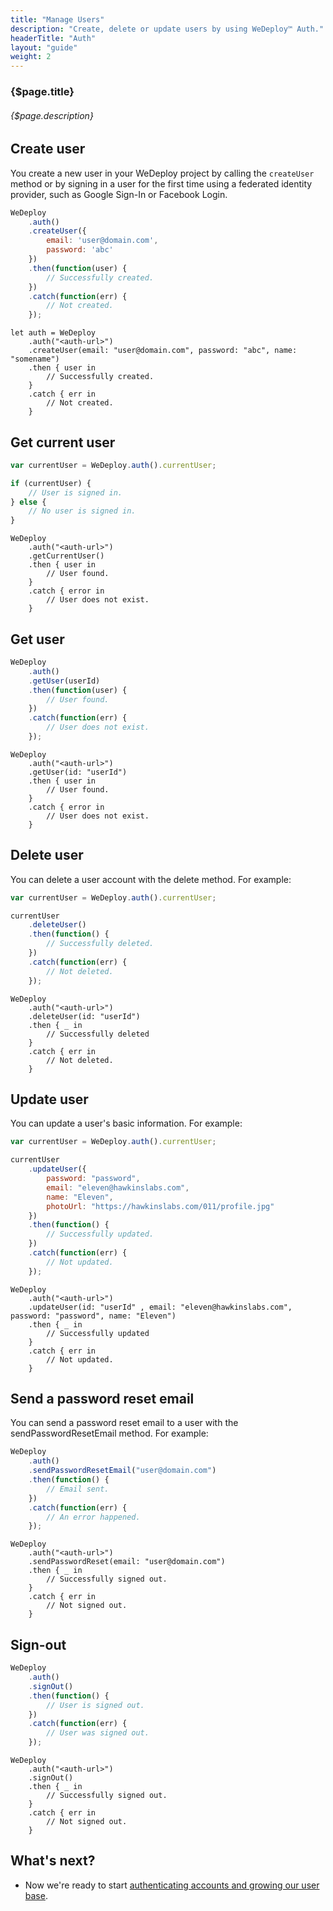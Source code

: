```yaml
---
title: "Manage Users"
description: "Create, delete or update users by using WeDeploy™ Auth."
headerTitle: "Auth"
layout: "guide"
weight: 2
---
```


### {$page.title}

###### {$page.description}

<article id="1">

## Create user

You create a new user in your WeDeploy project by calling the `createUser` method or by signing in a user for the first time using a federated identity provider, such as Google Sign-In or Facebook Login.

```javascript
WeDeploy
	.auth()
	.createUser({
		email: 'user@domain.com',
		password: 'abc'
	})
	.then(function(user) {
		// Successfully created.
	})
	.catch(function(err) {
		// Not created.
	});
```

```text/x-swift
let auth = WeDeploy
	.auth("<auth-url>")
	.createUser(email: "user@domain.com", password: "abc", name: "somename")
	.then { user in
   		// Successfully created.
	}
	.catch { err in
   		// Not created.
	}
```

</article>

<article id="2">

## Get current user

```javascript
var currentUser = WeDeploy.auth().currentUser;

if (currentUser) {
	// User is signed in.
} else {
	// No user is signed in.
}
```

```text/x-swift
WeDeploy
	.auth("<auth-url>")
    .getCurrentUser()
    .then { user in
        // User found.
    }
    .catch { error in
        // User does not exist.
	}
```

</article>

<article id="3">

## Get user

```javascript
WeDeploy
	.auth()
	.getUser(userId)
	.then(function(user) {
		// User found.
	})
	.catch(function(err) {
		// User does not exist.
	});
```

```text/x-swift
WeDeploy
	.auth("<auth-url>")
    .getUser(id: "userId")
    .then { user in
        // User found.
    }
    .catch { error in
        // User does not exist.
	}
```

</article>

<article id="4">

## Delete user

You can delete a user account with the delete method. For example:

```javascript
var currentUser = WeDeploy.auth().currentUser;

currentUser
	.deleteUser()
	.then(function() {
		// Successfully deleted.
	})
	.catch(function(err) {
		// Not deleted.
	});
```

```text/x-swift
WeDeploy
	.auth("<auth-url>")
    .deleteUser(id: "userId")
    .then { _ in
        // Successfully deleted
    }
    .catch { err in
        // Not deleted.
    }
```

</article>

<article id="5">

## Update user

You can update a user's basic information. For example:

```javascript
var currentUser = WeDeploy.auth().currentUser;

currentUser
	.updateUser({
		password: "password",
		email: "eleven@hawkinslabs.com",
		name: "Eleven",
		photoUrl: "https://hawkinslabs.com/011/profile.jpg"
	})
	.then(function() {
		// Successfully updated.
	})
	.catch(function(err) {
		// Not updated.
	});
```

```text/x-swift
WeDeploy
	.auth("<auth-url>")
    .updateUser(id: "userId" , email: "eleven@hawkinslabs.com", password: "password", name: "Eleven")
    .then { _ in
        // Successfully updated
    }
    .catch { err in
        // Not updated.
    }
```

</article>

<article id="6">

## Send a password reset email

You can send a password reset email to a user with the sendPasswordResetEmail method. For example:

```javascript
WeDeploy
	.auth()
	.sendPasswordResetEmail("user@domain.com")
	.then(function() {
		// Email sent.
	})
	.catch(function(err) {
		// An error happened.
	});
```

```text/x-swift
WeDeploy
	.auth("<auth-url>")
	.sendPasswordReset(email: "user@domain.com")
	.then { _ in
     	// Successfully signed out.
	}
	.catch { err in
    	// Not signed out.
	}
```

</article>

<article id="7">

## Sign-out

```javascript
WeDeploy
	.auth()
	.signOut()
	.then(function() {
		// User is signed out.
	})
	.catch(function(err) {
		// User was signed out.
	});
```

```text/x-swift
WeDeploy
	.auth("<auth-url>")
	.signOut()
	.then { _ in
     	// Successfully signed out.
	}
	.catch { err in
    	// Not signed out.
	}	
```

</article>

## What's next?

* Now we're ready to start [authenticating accounts and growing our user base](/docs/auth/javascript/sign-in-with-facebook.html).
